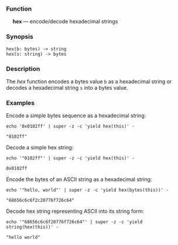 ### Function

&emsp; **hex** &mdash; encode/decode hexadecimal strings

### Synopsis

```
hex(b: bytes) -> string
hex(s: string) -> bytes
```

### Description

The _hex_ function encodes a bytes value  `b` as
a hexadecimal string or decodes a hexadecimal string `s` into a bytes value.

### Examples

Encode a simple bytes sequence as a hexadecimal string:
```mdtest-command
echo '0x0102ff' | super -z -c 'yield hex(this)' -
```

```mdtest-output
"0102ff"
```
Decode a simple hex string:
```mdtest-command
echo '"0102ff"' | super -z -c 'yield hex(this)' -
```

```mdtest-output
0x0102ff
```
Encode the bytes of an ASCII string as a hexadecimal string:
```mdtest-command
echo '"hello, world"' | super -z -c 'yield hex(bytes(this))' -
```

```mdtest-output
"68656c6c6f2c20776f726c64"
```
Decode hex string representing ASCII into its string form:
```mdtest-command
echo '"68656c6c6f20776f726c64"' | super -z -c 'yield string(hex(this))' -
```

```mdtest-output
"hello world"
```
